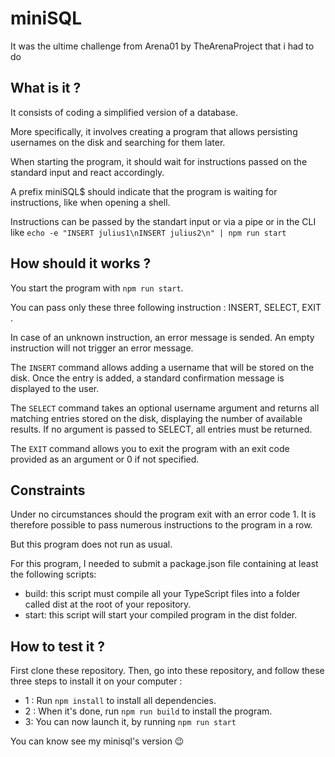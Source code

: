 # miniSQL
It was the ultime challenge from Arena01 by TheArenaProject that i had to do

<h2>What is it ?</h2>
It consists of coding a simplified version of a database.

More specifically, it involves creating a program that allows persisting usernames on the disk and searching for them later.

When starting the program, it should wait for instructions passed on the standard input and react accordingly.

A prefix miniSQL$ should indicate that the program is waiting for instructions, like when opening a shell.

Instructions can be passed by the standart input or via a pipe or in the CLI like ``` echo -e "INSERT julius1\nINSERT julius2\n" | npm run start ```

<h2>How should it works ?</h2>

You start the program with ```npm run start```.

You can pass only these three following instruction : INSERT, SELECT, EXIT .

In case of an unknown instruction, an error message is sended.
An empty instruction will not trigger an error message.

The ```INSERT``` command allows adding a username that will be stored on the disk.
Once the entry is added, a standard confirmation message is displayed to the user.

The ```SELECT``` command takes an optional username argument and returns all matching entries stored on the disk, displaying the number of available results. If no argument is passed to SELECT, all entries must be returned.

The ```EXIT``` command allows you to exit the program with an exit code provided as an argument or 0 if not specified.

<h2>Constraints</h2>

Under no circumstances should the program exit with an error code 1.
It is therefore possible to pass numerous instructions to the program in a row.

But this program does not run as usual.

For this program, I needed to submit a package.json file containing at least the following scripts:

 - build: this script must compile all your TypeScript files into a folder called dist at the root of your repository. 
 - start: this script will start your compiled program in the dist folder.
 
<h2>How to test it ?</h2>

First clone these repository. Then, go into these repository, and follow these three steps to install it on your computer : 

- 1 : Run ```npm install``` to install all dependencies.
- 2 : When it's done, run ```npm run build``` to install the program.
- 3: You can now launch it, by running ```npm run start```

You can know see my minisql's version 😉